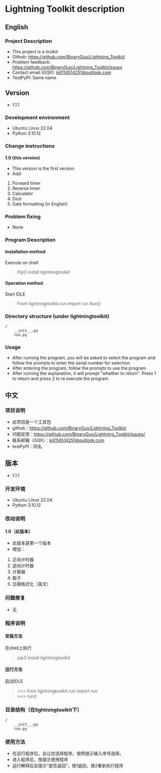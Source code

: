 # Lightning Toolkit description

## English

### Project Description
- This project is a toolkit
- Github: https://github.com/BinaryGuo/Lightning_Toolkit/
- Problem feedback: https://github.com/BinaryGuo/Lightning_Toolkit/issues
- Contact email (GQX): kill114514251@outlook.com
- TestPyPI: Same name
## Version
- 1.1.1
### Development environment
- Ubuntu Linux 22.04
- Python 3.10.12
### Change instructions
#### 1.0 (this version)
- This version is the first version
- Add:
1. Forward timer
2. Reverse timer
3. Calculator
4. Dice
5. Date formatting (in English)
### Problem fixing
- None
### Program Description
#### Installation method
Execute on shell
> Pip3 install lightningtoolkit
#### Operation method
Start IDLE
> From lightningtoolkit.run import run
> Run()
### Directory structure (under lightningtoolkit)
```
/
    __init__.py
    run.py
```
### Usage
- After running the program, you will be asked to select the program and follow the prompts to enter the serial number for selection.
- After entering the program, follow the prompts to use the program
- After running the explanation, it will prompt "whether to return". Press 1 to return and press 2 to re execute the program

## 中文

### 项目说明
- 此项目是一个工具包
- github：https://github.com/BinaryGuo/Lightning_Toolkit/
- 问题反馈：https://github.com/BinaryGuo/Lightning_Toolkit/issues/
- 联系邮箱（GQX）：kill114514251@outlook.com
- testPyPI：同名

## 版本
- 1.1.1

### 开发环境
- Ubuntu Linux 22.04
- Python 3.10.12

### 改动说明

#### 1.0（此版本）
- 此版本是第一个版本
- 增加：
1. 正向计时器
2. 逆向计时器
3. 计算器
4. 骰子
5. 日期格式化（英文）

### 问题修复
- 无

### 程序说明

#### 安装方法
在shell上执行
> pip3 install lightningtoolkit

#### 运行方法
启动IDLE
> \>>> from lightningtoolkit.run import run  
> \>>> run()

### 目录结构（在lightningtoolkit下）
```
/
    __init__.py
    run.py
```

### 使用方法
- 在运行程序后，会让您选择程序，按照提示输入序号选择。
- 进入程序后，按提示使用程序
- 运行解释后会提示“是否返回”，按1返回，按2重新执行程序